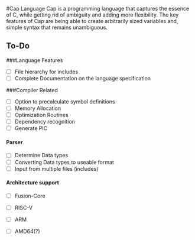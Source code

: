 #Cap Language
Cap is a programming language that captures the essence of C, while getting rid of ambiguity and adding more flexibility. 
The key features of Cap are being able to create arbitrarily sized variables and, simple syntax that remains unambiguous.


## To-Do

###Language Features
- [ ] File hierarchy for includes
- [ ] Complete Documentation on the language specification

###Compiler Related

- [ ] Option to precalculate symbol definitions
- [ ] Memory Allocation
- [ ] Optimization Routines
- [ ] Dependency recognition
- [ ] Generate PIC

#### Parser
- [ ] Determine Data types
- [ ] Converting Data types to useable format
- [ ] Input from multiple files (includes)

#### Architecture support
- [ ] Fusion-Core
- [ ] RISC-V
- [ ] ARM
- [ ] AMD64(?)


